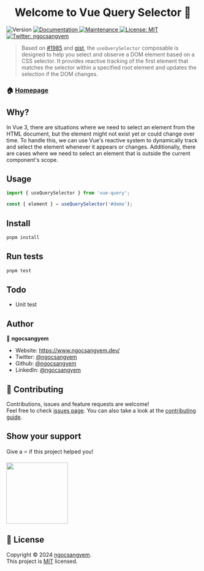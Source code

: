<h1 align="center">Welcome to Vue Query Selector 👋</h1>
<p>
  <img alt="Version" src="https://img.shields.io/badge/version-1.0.0-blue.svg?cacheSeconds=2592000" />
  <a href="https://github.com/ngocsangyem/useQuerySelector#readme" target="_blank">
    <img alt="Documentation" src="https://img.shields.io/badge/documentation-yes-brightgreen.svg" />
  </a>
  <a href="https://github.com/ngocsangyem/useQuerySelector/graphs/commit-activity" target="_blank">
    <img alt="Maintenance" src="https://img.shields.io/badge/Maintained%3F-yes-green.svg" />
  </a>
  <a href="https://github.com/ngocsangyem/useQuerySelector/blob/main/LICENSE" target="_blank">
    <img alt="License: MIT" src="https://img.shields.io/github/license/ngocsangyem/Vue Query Selector" />
  </a>
  <a href="https://twitter.com/ngocsangyem" target="_blank">
    <img alt="Twitter: ngocsangyem" src="https://img.shields.io/twitter/follow/ngocsangyem.svg?style=social" />
  </a>
</p>

> Based on [#1985](https://github.com/vueuse/vueuse/issues/1985) and [gist](https://gist.github.com/loilo/1261d239278b22f10e9d3dad66b77602), the `useQuerySelector` composable is designed to help you select and observe a DOM element based on a CSS selector. It provides reactive tracking of the first element that matches the selector within a specified root element and updates the selection if the DOM changes.

### 🏠 [Homepage](https://github.com/ngocsangyem/useQuerySelector#readme)

## Why?

In Vue 3, there are situations where we need to select an element from the HTML document, but the element might not exist yet or could change over time. To handle this, we can use Vue's reactive system to dynamically track and select the element whenever it appears or changes. Additionally, there are cases where we need to select an element that is outside the current component's scope.

## Usage

```typescript
import { useQuerySelector } from 'vue-query';

const { element } = useQuerySelector('#demo');
```

## Install

```sh
pnpm install
```

## Run tests

```sh
pnpm test
```

## Todo
- Unit test

## Author

👤 **ngocsangyem**

* Website: https://www.ngocsangyem.dev/
* Twitter: [@ngocsangyem](https://twitter.com/ngocsangyem)
* Github: [@ngocsangyem](https://github.com/ngocsangyem)
* LinkedIn: [@ngocsangyem](https://linkedin.com/in/ngocsangyem)

## 🤝 Contributing

Contributions, issues and feature requests are welcome!<br />Feel free to check [issues page](https://github.com/ngocsangyem/useQuerySelector/issues). You can also take a look at the [contributing guide](https://github.com/ngocsangyem/useQuerySelector/blob/master/CONTRIBUTING.md).

## Show your support

Give a ⭐️ if this project helped you!

<a href="https://www.patreon.com/ngocsangyem">
  <img src="https://c5.patreon.com/external/logo/become_a_patron_button@2x.png" width="160">
</a>

## 📝 License

Copyright © 2024 [ngocsangyem](https://github.com/ngocsangyem).<br />
This project is [MIT](https://github.com/ngocsangyem/useQuerySelector/blob/main/LICENSE) licensed.